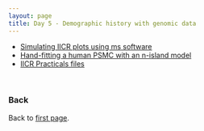 ```yaml
---
layout: page
title: Day 5 - Demographic history with genomic data
---
```


* [Simulating IICR plots using ms software](./tutorial_simulating_IICR.md)
* [Hand-fitting a human PSMC with an n-island model](./tutorial_handfitting_IICR.md)
* [IICR Practicals files](../assets/IICR_practicals.zip)

<br/>

### Back

Back to [first page](../index.md).
